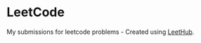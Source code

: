 # LeetCode
My submissions for leetcode problems - Created using [LeetHub](https://github.com/QasimWani/LeetHub).
